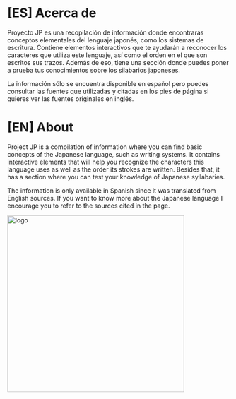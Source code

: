 # [ES] Acerca de

Proyecto JP es una recopilación de información donde encontrarás conceptos elementales del lenguaje japonés, como los sistemas de escritura. Contiene elementos interactivos que te ayudarán a reconocer los caracteres que utiliza este lenguaje, así como el orden en el que son escritos sus trazos. Además de eso, tiene una sección donde puedes poner a prueba tus conocimientos sobre los silabarios japoneses.

La información sólo se encuentra disponible en español pero puedes consultar las fuentes que utilizadas y citadas en los pies de página si quieres ver las fuentes originales en inglés.

# [EN] About

Project JP is a compilation of information where you can find basic concepts of the Japanese language, such as writing systems. It contains interactive elements that will help you recognize the characters this language uses as well as the order its strokes are written. Besides that, it has a section where you can test your knowledge of Japanese syllabaries.

The information is only available in Spanish since it was translated from English sources. If you want to know more about the Japanese language I encourage you to refer to the sources cited in the page.

[<img src="https://proyecto-jp.netlify.app/github-button.png" alt="logo" width="400">](http://proyecto-jp.netlify.app/)
